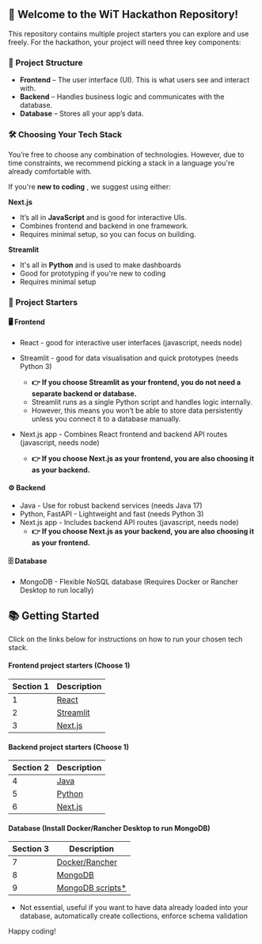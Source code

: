 ## 🚀 Welcome to the WiT Hackathon Repository!

This repository contains multiple project starters you can explore and use freely.
For the hackathon, your project will need three key components:

### 🧩 Project Structure

- **Frontend** – The user interface (UI). This is what users see and interact with.
- **Backend** – Handles business logic and communicates with the database.
- **Database** – Stores all your app’s data.


### 🛠 Choosing Your Tech Stack
You’re free to choose any combination of technologies. However, due to time constraints, we recommend picking a stack in a language you're already comfortable with.

If you're **new to coding** , we suggest using either:

**Next.js**
- It’s all in **JavaScript** and is good for interactive UIs.
- Combines frontend and backend in one framework.
- Requires minimal setup, so you can focus on building.

**Streamlit**
- It's all in **Python** and is used to make dashboards
- Good for prototyping if you're new to coding
- Requires minimal setup

### 🎯 Project Starters

#### 🖥️ Frontend
- React - good for interactive user interfaces (javascript, needs node)
- Streamlit - good for data visualisation and quick prototypes (needs Python 3)
    - **👉 If you choose Streamlit as your frontend, you do not need a separate backend or database.**
    - Streamlit runs as a single Python script and handles logic internally.
    - However, this means you won’t be able to store data persistently unless you connect it to a database manually.

- Next.js app - Combines React frontend and backend API routes (javascript, needs node)
   -  **👉 If you choose Next.js as your frontend, you are also choosing it as your backend.**


#### ⚙️ Backend
- Java - Use for robust backend services (needs Java 17)
- Python, FastAPI - Lightweight and fast (needs Python 3)
- Next.js app - Includes backend API routes (javascript, needs node)
    - **👉 If you choose Next.js as your backend, you are also choosing it as your frontend.**

#### 🗄️ Database
- MongoDB - Flexible NoSQL database (Requires Docker or Rancher Desktop to run locally)

## 📚 Getting Started

Click on the links below for instructions on how to run your chosen tech stack.

#### Frontend project starters (Choose 1)
| Section 1 | Description                                                   |
| --------- | ------------------------------------------------------------- |
| 1         | [React](./react-starter/README.md)                            |
| 2         | [Streamlit](./streamlit-python-starter/README.md)             |
| 3         | [Next.js](./next-js.starter/README.md)                        |


#### Backend project starters (Choose 1)

| Section 2 | Description                                                   |
| --------- | ------------------------------------------------------------- |
| 4         | [Java ](./java-starter/README.md)                             |
| 5         | [Python](./python-starter/README.md)                          |
| 6         | [Next.js](./next-js.starter/README.md)                        |


#### Database (Install Docker/Rancher Desktop to run MongoDB)

| Section 3 | Description                                                   |
| --------- | ------------------------------------------------------------- |
| 7         | [Docker/Rancher](./docker-rancher-installation.md)            |
| 8         | [MongoDB ](./mongodb.md)                                      | 
| 9         | [MongoDB scripts*](./mongo-init/initialization-scripts.md)    | 

* Not essential, useful if you want to have data already loaded into your database, automatically create collections, enforce schema validation 

Happy coding!
